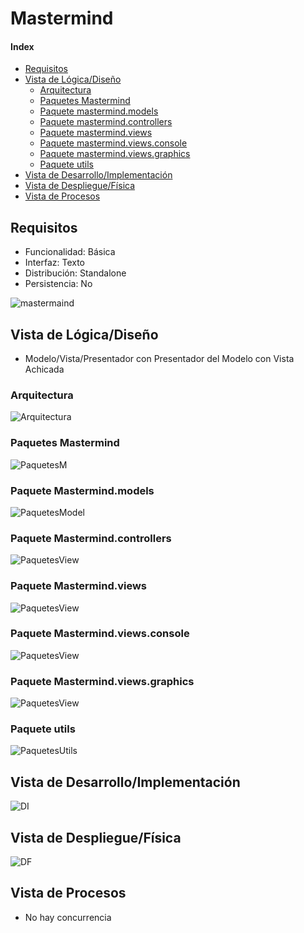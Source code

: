 # Mastermind

#### Index
- [Requisitos](#Requisitos)
- [Vista de Lógica/Diseño](#Vista-de-LógicaDiseño)
  - [Arquitectura](#Arquitectura)
  - [Paquetes Mastermind](#Paquetes-Mastermind)
  - [Paquete mastermind.models](#Paquete-Mastermindmodels)
  - [Paquete mastermind.controllers](#Paquete-Mastermindcontrollers)
  - [Paquete mastermind.views](#Paquete-Mastermindviews)
  - [Paquete mastermind.views.console](#Paquete-Mastermindviewsconsole)
  - [Paquete mastermind.views.graphics](#Paquete-Mastermindviewsgraphics)
  - [Paquete utils](#Paquete-utils)
- [Vista de Desarrollo/Implementación](#Vista-de-DesarrolloImplementación)
- [Vista de Despliegue/Física](#Vista-de-DespliegueFísica)
- [Vista de Procesos](#Vista-de-Procesos)

## Requisitos
- Funcionalidad: Básica
- Interfaz: Texto         
- Distribución: Standalone  
- Persistencia: No     

![mastermaind](/Mastermind/Documentation/mvp.pm.withoutDoubleDispatching/mastermind.jpeg)

## Vista de Lógica/Diseño
- Modelo/Vista/Presentador con Presentador del Modelo con Vista Achicada

### Arquitectura
![Arquitectura](/Mastermind/Documentation/mvp.pm.withoutDoubleDispatching/Arquitectura.PNG)

### Paquetes Mastermind
![PaquetesM](/Mastermind/Documentation/mvp.pm.withoutDoubleDispatching/paqueteMastermind.PNG)

### Paquete Mastermind.models
![PaquetesModel](/Mastermind/Documentation/mvp.pm.withoutDoubleDispatching/paqueteModel.PNG)

### Paquete Mastermind.controllers
![PaquetesView](/Mastermind/Documentation/mvp.pm.withoutDoubleDispatching/paqueteControllers.PNG)

### Paquete Mastermind.views
![PaquetesView](/Mastermind/Documentation/mvp.pm.withoutDoubleDispatching/paqueteView.PNG)

### Paquete Mastermind.views.console
![PaquetesView](/Mastermind/Documentation/mvp.pm.withoutDoubleDispatching/paqueteViewConsole.PNG)

### Paquete Mastermind.views.graphics
![PaquetesView](/Mastermind/Documentation/mvp.pm.withoutDoubleDispatching/paqueteViewGraphics.PNG)

### Paquete utils
![PaquetesUtils](/Mastermind/Documentation/mvp.pm.withoutDoubleDispatching/paqueteUtils.PNG)

## Vista de Desarrollo/Implementación
![DI](/Mastermind/Documentation/mvp.pm.withoutDoubleDispatching/umlVD.PNG)

## Vista de Despliegue/Física
![DF](/Mastermind/Documentation/mvp.pm.withoutDoubleDispatching/umlDF.PNG)

## Vista de Procesos
- No hay concurrencia
